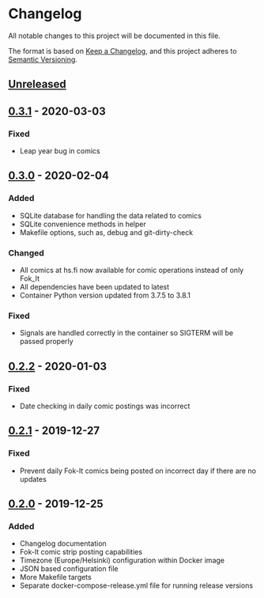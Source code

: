 # Changelog
All notable changes to this project will be documented in this file.

The format is based on [Keep a Changelog](https://keepachangelog.com/en/1.0.0/),
and this project adheres to [Semantic Versioning](https://semver.org/spec/v2.0.0.html).

## [Unreleased]

## [0.3.1] - 2020-03-03
### Fixed
- Leap year bug in comics

## [0.3.0] - 2020-02-04
### Added
- SQLite database for handling the data related to comics
- SQLite convenience methods in helper
- Makefile options, such as, debug and git-dirty-check

### Changed
- All comics at hs.fi now available for comic operations instead of only Fok_It
- All dependencies have been updated to latest
- Container Python version updated from 3.7.5 to 3.8.1

### Fixed
- Signals are handled correctly in the container so SIGTERM will be passed properly

## [0.2.2] - 2020-01-03
### Fixed
- Date checking in daily comic postings was incorrect

## [0.2.1] - 2019-12-27
### Fixed
- Prevent daily Fok-It comics being posted on incorrect day if there are no updates

## [0.2.0] - 2019-12-25
### Added
- Changelog documentation
- Fok-It comic strip posting capabilities
- Timezone (Europe/Helsinki) configuration within Docker image
- JSON based configuration file
- More Makefile targets
- Separate docker-compose-release.yml file for running release versions

[unreleased]: https://github.com/akkeluukkonen/rubus/compare/v0.3.1...HEAD
[0.3.1]: https://github.com/akkeluukkonen/rubus/compare/v0.3.0...v0.3.1
[0.3.0]: https://github.com/akkeluukkonen/rubus/compare/v0.2.2...v0.3.0
[0.2.2]: https://github.com/akkeluukkonen/rubus/compare/v0.2.1...v0.2.2
[0.2.1]: https://github.com/akkeluukkonen/rubus/compare/v0.2.0...v0.2.1
[0.2.0]: https://github.com/akkeluukkonen/rubus/releases/tag/v0.2.0
